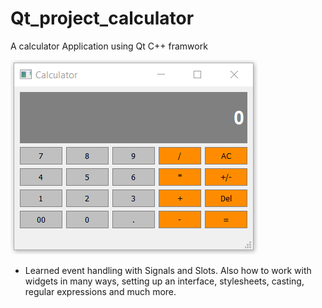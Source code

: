 # Qt_project_calculator
A calculator Application using Qt C++ framwork

<div style="align:center">
  <img src ="/myapp.PNG"/>
</div>



 - Learned event handling with Signals and Slots. Also how to work with widgets in many ways, setting up an interface, stylesheets, casting, regular expressions and much more.
